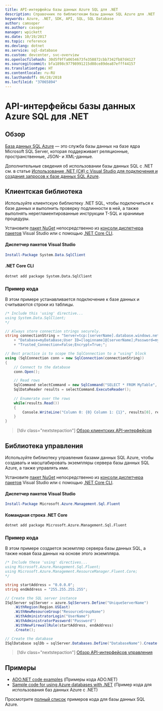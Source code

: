 ```yaml
---
title: API-интерфейсы базы данных Azure SQL для .NET
description: Справочник по библиотекам базы данных SQL Azure для .NET
keywords: Azure, .NET, SDK, API, SQL, SQL Database
author: camsoper
ms.author: casoper
manager: wpickett
ms.date: 10/19/2017
ms.topic: reference
ms.devlang: dotnet
ms.service: sql-database
ms.custom: devcenter, svc-overview
ms.openlocfilehash: 30d5f9ffa0654673fe358872cbb7342fb87d4127
ms.sourcegitcommit: bfa1898c97798991215d08ce89dea87efff44157
ms.translationtype: HT
ms.contentlocale: ru-RU
ms.lasthandoff: 06/28/2018
ms.locfileid: "37065894"
---
```

# <a name="azure-sql-database-apis-for-net"></a>API-интерфейсы базы данных Azure SQL для .NET

## <a name="overview"></a>Обзор

[База данных SQL Azure](https://docs.microsoft.com/azure/sql-database/sql-database-technical-overview) — это служба базы данных на базе ядра Microsoft SQL Server, которая поддерживает реляционные, пространственные, JSON- и XML-данные. 

Дополнительные сведения об использовании базы данных SQL с .NET см. в статье [Использование .NET (C#) с Visual Studio для подключения и создания запросов к базе данных SQL Azure](https://docs.microsoft.com/azure/sql-database/sql-database-connect-query-dotnet-visual-studio).

## <a name="client-library"></a>Клиентская библиотека

Используйте клиентскую библиотеку .NET SQL, чтобы подключиться к базе данных и выполнить проверку подлинности в ней, а также выполнять нерегламентированные инструкции T-SQL и хранимые процедуры.

Установите [пакет NuGet]( https://www.nuget.org/packages/System.Data.SqlClient) непосредственно из [консоли диспетчера пакетов](https://docs.microsoft.com/nuget/tools/package-manager-console) Visual Studio или с помощью [.NET Core CLI](https://docs.microsoft.com/dotnet/core/tools/dotnet-add-package).

#### <a name="visual-studio-package-manager"></a>Диспетчер пакетов Visual Studio

```powershell
Install-Package System.Data.SqlClient
```

#### <a name="net-core-cli"></a>.NET Core CLI

```bash
dotnet add package System.Data.SqlClient
```

### <a name="code-example"></a>Пример кода

В этом примере устанавливается подключение к базе данных и считываются строки из таблицы.

```csharp
/* Include this 'using' directive...
using System.Data.SqlClient;
*/

// Always store connection strings securely. 
string connectionString = "Server=tcp:[serverName].database.windows.net;" 
    + "Database=myDataBase;User ID=[loginname]@[serverName];Password=myPassword;"
    + "Trusted_Connection=False;Encrypt=True;";

// Best practice is to scope the SqlConnection to a "using" block
using (SqlConnection conn = new SqlConnection(connectionString))
{
    // Connect to the database
    conn.Open();

    // Read rows
    SqlCommand selectCommand = new SqlCommand("SELECT * FROM MyTable", conn);
    SqlDataReader results = selectCommand.ExecuteReader();
    
    // Enumerate over the rows
    while(results.Read())
    {
        Console.WriteLine("Column 0: {0} Column 1: {1}", results[0], results[1]);
    }
}
```

> [!div class="nextstepaction"]
> [Обзор клиентских API-интерфейсов](/dotnet/api/overview/azure/sql/client)

## <a name="management-library"></a>Библиотека управления

Используйте библиотеку управления базами данных SQL Azure, чтобы создавать и масштабировать экземпляры сервера базы данных SQL Azure, а также управлять ими.

Установите [пакет NuGet](https://www.nuget.org/packages/Microsoft.Azure.Management.Sql.Fluent/) непосредственно из [консоли диспетчера пакетов](https://docs.microsoft.com/nuget/tools/package-manager-console) Visual Studio или с помощью [.NET Core CLI](https://docs.microsoft.com/dotnet/core/tools/dotnet-add-package).

#### <a name="visual-studio-package-manager"></a>Диспетчер пакетов Visual Studio

```powershell
Install-Package Microsoft.Azure.Management.Sql.Fluent
``` 

#### <a name="net-core-command-line"></a>Командная строка .NET Core

```bash
dotnet add package Microsoft.Azure.Management.Sql.Fluent
```

### <a name="code-example"></a>Пример кода

В этом примере создается экземпляр сервера базы данных SQL, а также новая база данных на основе этого экземпляра.

```csharp
/* Include these 'using' directives...
using Microsoft.Azure.Management.Sql.Fluent;
using Microsoft.Azure.Management.ResourceManager.Fluent.Core;
*/

string startAddress = "0.0.0.0";
string endAddress = "255.255.255.255";

// Create the SQL server instance
ISqlServer sqlServer = azure.SqlServers.Define("UniqueServerName")
    .WithRegion(Region.USEast)
    .WithNewResourceGroup("ResourceGroupName")
    .WithAdministratorLogin("UserName")
    .WithAdministratorPassword("Password")
    .WithNewFirewallRule(startAddress, endAddress)
    .Create();

// Create the database
ISqlDatabase sqlDb = sqlServer.Databases.Define("DatabaseName").Create();
```

> [!div class="nextstepaction"]
> [Обзор API-интерфейсов управления](/dotnet/api/overview/azure/sql/management)

## <a name="samples"></a>Примеры

- [ADO.NET code examples](/dotnet/framework/data/adonet/ado-net-code-examples) (Примеры кода ADO.NET)
- [Sample code for using Azure databases with .NET](/dotnet/azure/dotnet-sdk-azure-sql-database-samples) (Пример кода для использования баз данных Azure с .NET)

Просмотрите [полный список](https://azure.microsoft.com/en-us/resources/samples/?platform=dotnet&term=sql+database) примеров кода для базы данных SQL Azure.

